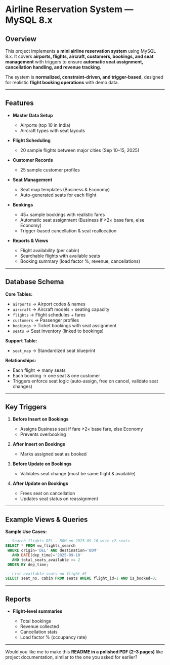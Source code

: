# Airline Reservation System — MySQL 8.x

##  Overview

This project implements a **mini airline reservation system** using MySQL 8.x.
It covers **airports, flights, aircraft, customers, bookings, and seat management** with triggers to ensure **automatic seat assignment, cancellation handling, and revenue tracking**.

The system is **normalized, constraint-driven, and trigger-based**, designed for realistic **flight booking operations** with demo data.

---

##  Features

* **Master Data Setup**

  * Airports (top 10 in India)
  * Aircraft types with seat layouts
* **Flight Scheduling**

  * 20 sample flights between major cities (Sep 10–15, 2025)
* **Customer Records**

  * 25 sample customer profiles
* **Seat Management**

  * Seat map templates (Business & Economy)
  * Auto-generated seats for each flight
* **Bookings**

  * 45+ sample bookings with realistic fares
  * Automatic seat assignment (Business if ≥2× base fare, else Economy)
  * Trigger-based cancellation & seat reallocation
* **Reports & Views**

  * Flight availability (per cabin)
  * Searchable flights with available seats
  * Booking summary (load factor %, revenue, cancellations)

---

##  Database Schema

**Core Tables:**

* `airports` → Airport codes & names
* `aircraft` → Aircraft models + seating capacity
* `flights` → Flight schedules + fares
* `customers` → Passenger profiles
* `bookings` → Ticket bookings with seat assignment
* `seats` → Seat inventory (linked to bookings)

**Support Table:**

* `seat_map` → Standardized seat blueprint

**Relationships:**

* Each flight → many seats
* Each booking → one seat & one customer
* Triggers enforce seat logic (auto-assign, free on cancel, validate seat changes)

---

##  Key Triggers

1. **Before Insert on Bookings**

   * Assigns Business seat if fare ≥2× base fare, else Economy
   * Prevents overbooking
2. **After Insert on Bookings**

   * Marks assigned seat as booked
3. **Before Update on Bookings**

   * Validates seat change (must be same flight & available)
4. **After Update on Bookings**

   * Frees seat on cancellation
   * Updates seat status on reassignment

---

##  Example Views & Queries

**Sample Use Cases:**

```sql
-- Search flights DEL → BOM on 2025-09-10 with ≥2 seats
SELECT * FROM vw_flights_search
 WHERE origin='DEL' AND destination='BOM'
   AND DATE(dep_time)='2025-09-10'
   AND total_seats_available >= 2
 ORDER BY dep_time;

-- List available seats on flight #1
SELECT seat_no, cabin FROM seats WHERE flight_id=1 AND is_booked=0;
```

---

##  Reports

* **Flight-level summaries**

  * Total bookings
  * Revenue collected
  * Cancellation stats
  * Load factor % (occupancy rate)

---

Would you like me to make this **README in a polished PDF (2–3 pages)** like project documentation, similar to the one you asked for earlier?

